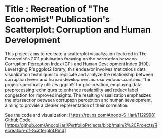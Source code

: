 # Title : Recreation of "The Economist" Publication's Scatterplot: Corruption and Human Development

This project aims to recreate a scatterplot visualization featured in The Economist's 2011 publication focusing on the correlation between 
Corruption Perception Index (CPI) and Human Development Index (HDI). Leveraging R's ggplot2 library, this endeavor involves meticulous data 
visualization techniques to replicate and analyze the relationship between corruption levels and human development across various countries. 
The project specifically utilizes ggplot2 for plot creation, employing data preprocessing techniques to enhance readability and reduce label 
congestion for improved insights. The resulting visualization emphasizes the intersection between corruption perception and human development,
aiming to provide a clearer representation of their correlation.

See the code and visualization: [https://rpubs.com/Anoop-S-Hari/1122998]
Github Code: [https://github.com/AnoopHari/PortfolioProjects/blob/main/R%20Projects/Recreation-of-Scatterplot.Rmd]
